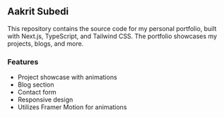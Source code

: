 ## Aakrit Subedi

This repository contains the source code for my personal portfolio, built with Next.js, TypeScript, and Tailwind CSS. The portfolio showcases my projects, blogs, and more.

### Features

- Project showcase with animations
- Blog section
- Contact form
- Responsive design
- Utilizes Framer Motion for animations
